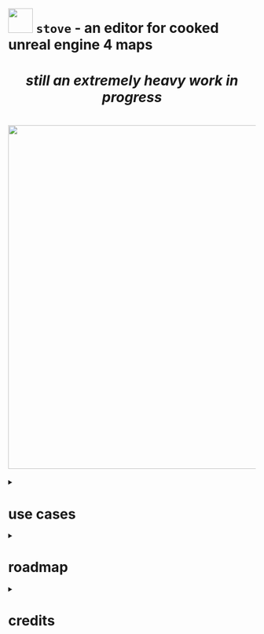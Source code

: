 # <img src="assets/pot.ico" width="50" /> `stove` - an editor for cooked unreal engine 4 maps

*<h1 align="center">still an extremely heavy work in progress</h1>*

<h1 align="center"><img width="700" src="https://user-images.githubusercontent.com/71292624/208417568-840bb37d-57db-4273-84e9-b069a78964e1.png"></h1>

<details>
<summary><h1>use cases</h1></summary>

<details>
<summary><h2>general map edits</h2></summary>

stove is already a versatile tool because you can:
- visualise actors relative to each other
- see your transform edits as they happen
- duplicate, delete and transplant actors
- edit the vast majority of actor properties
</details>

<details>
<summary><h2>custom actor spawning</h2></summary>

stove allows transplanting (`ctrl + T`) of actors from other maps
- this includes maps you have cooked yourself
- this includes actors you have made yourself

therefore you can add your own actors to the map *provided you package them with the mod*
<a href="https://www.youtube.com/watch?v=gnl3OSftqno"><img width="700" src="https://user-images.githubusercontent.com/71292624/208414853-0a17badc-a4f0-4ddb-a157-677fe2fc88f4.png"></a>
</details>

</details>

<details>
<summary><h1>roadmap</h1></summary>

### basic functionality
- [x] save and open unreal map files of any version
- [x] display a selectable list of actors
- [x] allow editing all of an actor's transforms
- [x] render each actor as a cube/sprite in a 3d scene
- [x] walk around the scene with an unreal-editor-style camera
- [x] duplicate actors in the same map
- [x] transplant actors from a different map
- [x] edit the properties of actors and their components
- [ ] insert default values (properties left as default are cut from the map)
### convenience
- [ ] undo and redo any action
- [ ] actor deletion
- [ ] can move actors in the viewport instead of in the properties
- [ ] multiple selection (requires above to be useful)
- [ ] searching functionality
### low priority
- [ ] display the mesh/sprite of an actor and their components rather than a cube
- [x] discord RPC (show your internet friends what you're doing)
</details>

<details>
<summary><h1>credits</h1></summary>

- [localcc](https://github.com/localcc) for their [rust rewrite](https://github.com/AstroTechies/unrealmodding/tree/main/unreal_asset) of [UAssetAPI](https://github.com/atenfyr/UAssetAPI) and [atenfyr](https://github.com/atenfyr) for creating [UAssetAPI](https://github.com/atenfyr/UAssetAPI) in the first place
- [fedor](https://github.com/not-fl3) and [emilk](https://github.com/emilk) for their minimal yet easy-to-use [miniquad](https://crates.io/crates/miniquad) and [egui](https://crates.io/crates/egui) crates
- [LongerWarrior](https://github.com/LongerWarrior) for pointing out everything I was missing in the actor duplication code
</details>
